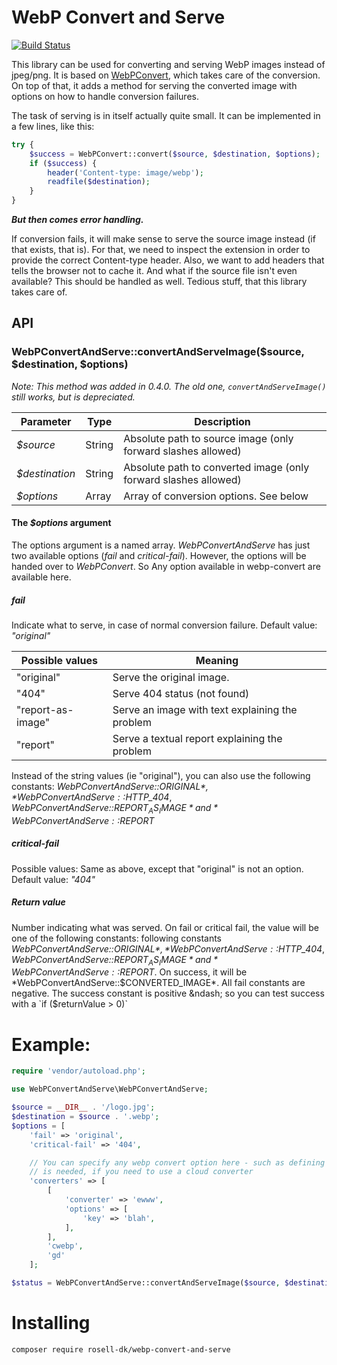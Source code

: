 # WebP Convert and Serve

[![Build Status](https://travis-ci.org/rosell-dk/webp-convert.png?branch=master)](https://travis-ci.org/rosell-dk/webp-convert-and-serve)

This library can be used for converting and serving WebP images instead of jpeg/png. It is based on [WebPConvert](https://github.com/rosell-dk/webp-convert), which takes care of the conversion. On top of that, it adds a method for serving the converted image with options on how to handle conversion failures.

The task of serving is in itself actually quite small.
It can be implemented in a few lines, like this:

```php
try {
    $success = WebPConvert::convert($source, $destination, $options);
    if ($success) {
        header('Content-type: image/webp');
        readfile($destination);        
    }
}
```

***But then comes error handling.***

If conversion fails, it will make sense to serve the source image instead (if that exists, that is). For that, we need to inspect the extension in order to provide the correct Content-type header. Also, we want to add headers that tells the browser not to cache it. And what if the source file isn't even available? This should be handled as well. Tedious stuff, that this library takes care of.


## API


### WebPConvertAndServe::convertAndServeImage($source, $destination, $options)
*Note: This method was added in 0.4.0. The old one, `convertAndServeImage()` still works, but is depreciated.*

| Parameter                   | Type    | Description                                                                                |
| --------------------------- | ------- | ------------------------------------------------------------------------------------------ |
| *$source*                   | String  | Absolute path to source image (only forward slashes allowed)                               |
| *$destination*              | String  | Absolute path to converted image (only forward slashes allowed)                            |
| *$options*                  | Array   | Array of conversion options. See below |

#### The *$options* argument

The options argument is a named array. *WebPConvertAndServe* has just two available options (*fail* and *critical-fail*). However, the options will be handed over to *WebPConvert*. So Any option available in webp-convert are available here.


##### *fail*

Indicate what to serve, in case of normal conversion failure.
Default value: *"original"*

| Possible values   | Meaning                                         |
| ----------------- | ----------------------------------------------- |
| "original"        | Serve the original image.                       |
| "404"             | Serve 404 status (not found)                    |
| "report-as-image" | Serve an image with text explaining the problem |
| "report"          | Serve a textual report explaining the problem   |

Instead of the string values (ie "original"), you can also use the following constants: *WebPConvertAndServe::$ORIGINAL*, *WebPConvertAndServe::$HTTP_404*, *WebPConvertAndServe::$REPORT_AS_IMAGE* and *WebPConvertAndServe::$REPORT*

##### critical-fail

Possible values: Same as above, except that "original" is not an option.
Default value: *"404"*

##### Return value

Number indicating what was served. On fail or critical fail, the value will be one of the following constants: following constants *WebPConvertAndServe::$ORIGINAL*, *WebPConvertAndServe::$HTTP_404*, *WebPConvertAndServe::$REPORT_AS_IMAGE* and *WebPConvertAndServe::$REPORT*. On success, it will be *WebPConvertAndServe::$CONVERTED_IMAGE*. All fail constants are negative. The success constant is positive &ndash; so you can test success with a `if ($returnValue > 0)`

# Example:

```php
require 'vendor/autoload.php';

use WebPConvertAndServe\WebPConvertAndServe;

$source = __DIR__ . '/logo.jpg';
$destination = $source . '.webp';
$options = [
    'fail' => 'original',
    'critical-fail' => '404',

    // You can specify any webp convert option here - such as defining a converters array, which
    // is needed, if you need to use a cloud converter
    'converters' => [
        [
            'converter' => 'ewww',
            'options' => [
                'key' => 'blah',
            ],
        ],
        'cwebp',
        'gd'
    ];

$status = WebPConvertAndServe::convertAndServeImage($source, $destination, $options);

```


# Installing

`composer require rosell-dk/webp-convert-and-serve`
